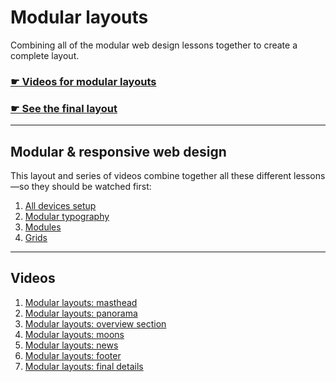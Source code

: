 # Modular layouts

Combining all of the modular web design lessons together to create a complete layout.

### [☛ Videos for modular layouts](https://www.youtube.com/playlist?list=PLWjCJDeWfDdf2mx4t-HMV6L5ojOqBNany)

### [☛ See the final layout](http://algonquindesign.github.io/html-css/modular-layouts/)

---

## Modular & responsive web design

This layout and series of videos combine together all these different lessons—so they should be watched first:

1. [All devices setup](https://github.com/algonquindesign/html-css/tree/gh-pages/all-devices-setup)
2. [Modular typography](https://github.com/algonquindesign/html-css/tree/gh-pages/modular-typography)
3. [Modules](https://github.com/algonquindesign/html-css/tree/gh-pages/modules)
4. [Grids](https://github.com/algonquindesign/html-css/tree/gh-pages/grids)

---

## Videos

1. [Modular layouts: masthead](https://www.youtube.com/watch?v=BmlM9xEzxKE&list=PLWjCJDeWfDdf2mx4t-HMV6L5ojOqBNany&index=1)
4. [Modular layouts: panorama](https://www.youtube.com/watch?v=ZhYZODS3Mks&list=PLWjCJDeWfDdf2mx4t-HMV6L5ojOqBNany&index=2)
2. [Modular layouts: overview section](https://www.youtube.com/watch?v=bFYYhpuv8i0&list=PLWjCJDeWfDdf2mx4t-HMV6L5ojOqBNany&index=3)
3. [Modular layouts: moons](https://www.youtube.com/watch?v=Mn6nvo0biOw&list=PLWjCJDeWfDdf2mx4t-HMV6L5ojOqBNany&index=4)
5. [Modular layouts: news](https://www.youtube.com/watch?v=0UoIgFa6wqQ&list=PLWjCJDeWfDdf2mx4t-HMV6L5ojOqBNany&index=5)
6. [Modular layouts: footer](https://www.youtube.com/watch?v=9UYmPshSN3s&list=PLWjCJDeWfDdf2mx4t-HMV6L5ojOqBNany&index=6)
7. [Modular layouts: final details](https://www.youtube.com/watch?v=LL90Ej0XpFo&list=PLWjCJDeWfDdf2mx4t-HMV6L5ojOqBNany&index=7)
